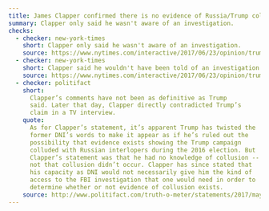 ```yaml
---
title: James Clapper confirmed there is no evidence of Russia/Trump collusion
summary: Clapper only said he wasn't aware of an investigation.
checks:
  - checker: new-york-times
    short: Clapper only said he wasn't aware of an investigation.
    source: https://www.nytimes.com/interactive/2017/06/23/opinion/trumps-lies.html
  - checker: new-york-times
    short: Clapper said he wouldn't have been told of an investigation into collusion.
    source: https://www.nytimes.com/interactive/2017/06/23/opinion/trumps-lies.html
  - checker: politifact
    short:
      Clapper’s comments have not been as definitive as Trump
      said. Later that day, Clapper directly contradicted Trump’s
      claim in a TV interview.
    quote:
      As for Clapper’s statement, it’s apparent Trump has twisted the
      former DNI’s words to make it appear as if he’s ruled out the
      possibility that evidence exists showing the Trump campaign
      colluded with Russian interlopers during the 2016 election. But
      Clapper’s statement was that he had no knowledge of collusion --
      not that collusion didn’t occur. Clapper has since stated that
      his capacity as DNI would not necessarily give him the kind of
      access to the FBI investigation that one would need in order to
      determine whether or not evidence of collusion exists.
    source: http://www.politifact.com/truth-o-meter/statements/2017/may/12/donald-trump/trumps-mostly-false-claim-clapper-said-no-collusio/
---
```

